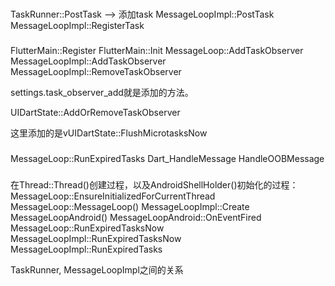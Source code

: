 ###

TaskRunner::PostTask --> 添加task
  MessageLoopImpl::PostTask
    MessageLoopImpl::RegisterTask

###

FlutterMain::Register
  FlutterMain::Init
    MessageLoop::AddTaskObserver
      MessageLoopImpl::AddTaskObserver
      MessageLoopImpl::RemoveTaskObserver

settings.task_observer_add就是添加的方法。

UIDartState::AddOrRemoveTaskObserver

这里添加的是vUIDartState::FlushMicrotasksNow

###

MessageLoop::RunExpiredTasks
  Dart_HandleMessage
    HandleOOBMessage
    
###


在Thread::Thread()创建过程，以及AndroidShellHolder()初始化的过程：
    MessageLoop::EnsureInitializedForCurrentThread
      MessageLoop::MessageLoop()
        MessageLoopImpl::Create
          MessageLoopAndroid()
            MessageLoopAndroid::OnEventFired
                MessageLoop::RunExpiredTasksNow
                  MessageLoopImpl::RunExpiredTasksNow
                    MessageLoopImpl::RunExpiredTasks



TaskRunner, MessageLoopImpl之间的关系
